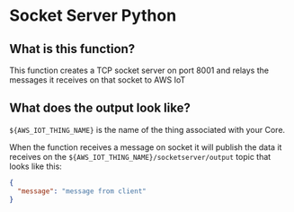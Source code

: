 # Socket Server Python

## What is this function?

This function creates a TCP socket server on port 8001 and relays the messages it receives on that socket to AWS IoT

## What does the output look like?

`${AWS_IOT_THING_NAME}` is the name of the thing associated with your Core.

When the function receives a message on socket it will publish the data it receives on the `${AWS_IOT_THING_NAME}/socketserver/output` topic that looks like this:

```json
{
  "message": "message from client"
}
```
